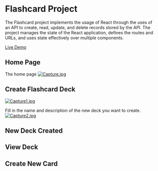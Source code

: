 # Flashcard Project
The Flashcard project implements the usage of React through the uses of an API to create, read, update, and delete records stored by the API. The project manages the state of the React application, defines the routes and URLs, and uses state effectively over multiple components.

[Live Demo](https://flashcards-ten.vercel.app/decks/new)

## Home Page
The home page 
[![Capture.jpg](https://i.postimg.cc/L5JfTX20/Capture.jpg)](https://postimg.cc/K3yRcmKn)

## Create Flashcard Deck

[![Capture1.jpg](https://i.postimg.cc/tTMnYjWd/Capture1.jpg)](https://postimg.cc/S2cxvHZj)

Fill in the name and description of the new deck you want to create.
[![Capture2.jpg](https://i.postimg.cc/13vvJgQy/Capture2.jpg)](https://postimg.cc/TKWjP31s)

## New Deck Created

## View Deck

## Create New Card

